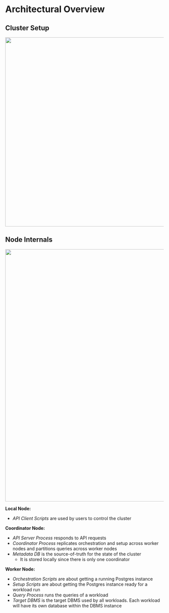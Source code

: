 # Architectural Overview
## Cluster Setup
<img src="https://github.com/wangpatrick57/parkbench/assets/20631215/543cb21f-42c9-4e60-8fb5-c196a498e3d2" width="600">

## Node Internals
<img src="https://github.com/wangpatrick57/parkbench/assets/20631215/aad9f4cc-1c44-4e8d-9869-7ccab267092e" width="800">

**Local Node:**
* _API Client Scripts_ are used by users to control the cluster

**Coordinator Node:**
* _API Server Process_ responds to API requests
* _Coordinator Process_ replicates orchestration and setup across worker nodes and partitions queries across worker nodes
* _Metadata DB_ is the source-of-truth for the state of the cluster
    * It is stored locally since there is only one coordinator

**Worker Node:**
* _Orchestration Scripts_ are about getting a running Postgres instance
* _Setup Scripts_ are about getting the Postgres instance ready for a workload run
* _Query Process_ runs the queries of a workload
* _Target DBMS_ is the target DBMS used by all workloads. Each workload will have its own database within the DBMS instance
